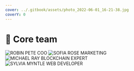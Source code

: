 ```yaml
---
cover: ../.gitbook/assets/photo_2022-06-01_16-21-38.jpg
coverY: 0
---
```


# 🔰 Core team

![ROBIN PETE
COO](../.gitbook/assets/ffff.png) ![SOFIA ROSE
MARKETING](<../.gitbook/assets/Sofia Rose (2).png>) ![MICHAEL RAY
BLOCKCHAIN EXPERT](<../.gitbook/assets/Michael Ray.png>) ![SYLVIA MYNTLE
WEB DEVELOPER](<../.gitbook/assets/Sylvia Myntle.png>)
